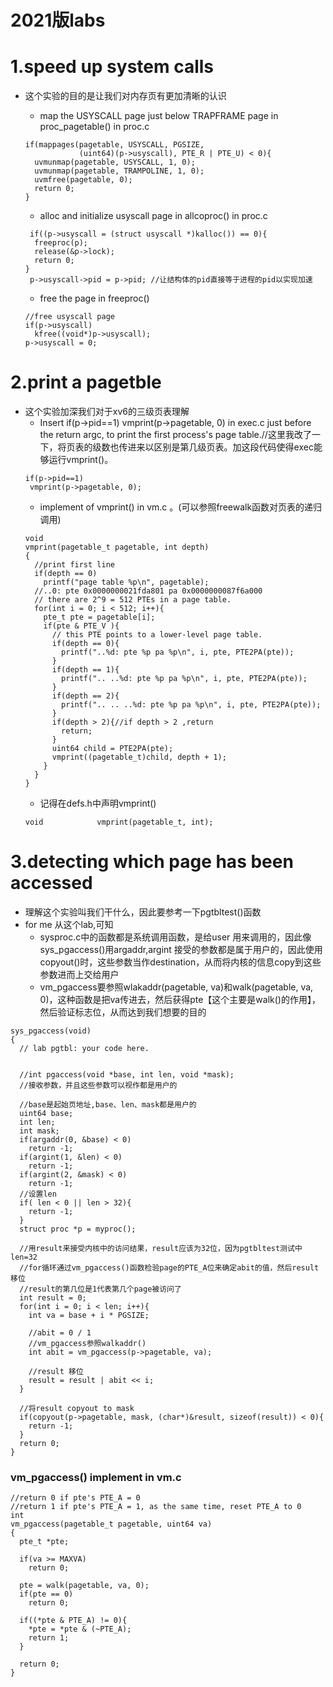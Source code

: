 # 2021版labs
# 1.speed up system calls
+ 这个实验的目的是让我们对内存页有更加清晰的认识
  
  - map the USYSCALL page just below TRAPFRAME page in proc_pagetable() in proc.c
  ```
  if(mappages(pagetable, USYSCALL, PGSIZE,
              (uint64)(p->usyscall), PTE_R | PTE_U) < 0){
    uvmunmap(pagetable, USYSCALL, 1, 0);
    uvmunmap(pagetable, TRAMPOLINE, 1, 0);
    uvmfree(pagetable, 0);
    return 0;
  }
  ```
  - alloc and initialize usyscall page in allcoproc() in proc.c 
  ```
   if((p->usyscall = (struct usyscall *)kalloc()) == 0){
    freeproc(p);
    release(&p->lock);
    return 0;
  }
   p->usyscall->pid = p->pid; //让结构体的pid直接等于进程的pid以实现加速
  ```
  - free the page in freeproc()
  ```
  //free usyscall page
  if(p->usyscall)
    kfree((void*)p->usyscall);
  p->usyscall = 0;
  ```

# 2.print a pagetble
+ 这个实验加深我们对于xv6的三级页表理解
  - Insert if(p->pid==1) vmprint(p->pagetable, 0) in exec.c just before the return argc, to print the first process's page table.//这里我改了一下，将页表的级数也传进来以区别是第几级页表。加这段代码使得exec能够运行vmprint()。
  ```
  if(p->pid==1)
   vmprint(p->pagetable, 0);
  ```
  - implement of vmprint() in vm.c 。(可以参照freewalk函数对页表的递归调用)
  ```
  void
  vmprint(pagetable_t pagetable, int depth)
  {
    //print first line
    if(depth == 0)
      printf("page table %p\n", pagetable);
    //..0: pte 0x0000000021fda801 pa 0x0000000087f6a000
    // there are 2^9 = 512 PTEs in a page table.
    for(int i = 0; i < 512; i++){
      pte_t pte = pagetable[i];
      if(pte & PTE_V ){
        // this PTE points to a lower-level page table.
        if(depth == 0){
          printf("..%d: pte %p pa %p\n", i, pte, PTE2PA(pte));
        }
        if(depth == 1){
          printf(".. ..%d: pte %p pa %p\n", i, pte, PTE2PA(pte));
        }
        if(depth == 2){
          printf(".. .. ..%d: pte %p pa %p\n", i, pte, PTE2PA(pte));
        }
        if(depth > 2){//if depth > 2 ,return
          return;
        }
        uint64 child = PTE2PA(pte);
        vmprint((pagetable_t)child, depth + 1);
      }
    }
  }
  ```
  - 记得在defs.h中声明vmprint()
  ```
  void            vmprint(pagetable_t, int);
  ```

# 3.detecting which page has been accessed
+ 理解这个实验叫我们干什么，因此要参考一下pgtbltest()函数
+ for me 从这个lab,可知
  - sysproc.c中的函数都是系统调用函数，是给user 用来调用的，因此像sys_pgaccess()用argaddr,argint 接受的参数都是属于用户的，因此使用copyout()时，这些参数当作destination，从而将内核的信息copy到这些参数进而上交给用户
  - vm_pgaccess要参照wlakaddr(pagetable, va)和walk(pagetable, va, 0)，这种函数是把va传进去，然后获得pte【这个主要是walk()的作用】，然后验证标志位，从而达到我们想要的目的
  
```
sys_pgaccess(void)
{
  // lab pgtbl: your code here.

  
  //int pgaccess(void *base, int len, void *mask);
  //接收参数，并且这些参数可以视作都是用户的

  //base是起始页地址,base、len、mask都是用户的
  uint64 base;
  int len;
  int mask;
  if(argaddr(0, &base) < 0)
    return -1;
  if(argint(1, &len) < 0)
    return -1;
  if(argint(2, &mask) < 0)
    return -1;
  //设置len
  if( len < 0 || len > 32){
    return -1;
  }
  struct proc *p = myproc();

  //用result来接受内核中的访问结果，result应该为32位，因为pgtbltest测试中len=32
  //for循环通过vm_pgaccess()函数检验page的PTE_A位来确定abit的值，然后result移位
  //result的第几位是1代表第几个page被访问了
  int result = 0;
  for(int i = 0; i < len; i++){
    int va = base + i * PGSIZE;

    //abit = 0 / 1
    //vm_pgaccess参照walkaddr()
    int abit = vm_pgaccess(p->pagetable, va);

    //result 移位
    result = result | abit << i;
  }

  //将result copyout to mask
  if(copyout(p->pagetable, mask, (char*)&result, sizeof(result)) < 0){
    return -1;
  }
  return 0;
}
```  

### vm_pgaccess() implement in vm.c
```
//return 0 if pte's PTE_A = 0
//return 1 if pte's PTE_A = 1, as the same time, reset PTE_A to 0
int
vm_pgaccess(pagetable_t pagetable, uint64 va)
{
  pte_t *pte;

  if(va >= MAXVA)
    return 0;

  pte = walk(pagetable, va, 0);
  if(pte == 0)
    return 0;
  
  if((*pte & PTE_A) != 0){
    *pte = *pte & (~PTE_A);
    return 1; 
  }

  return 0;
}
```